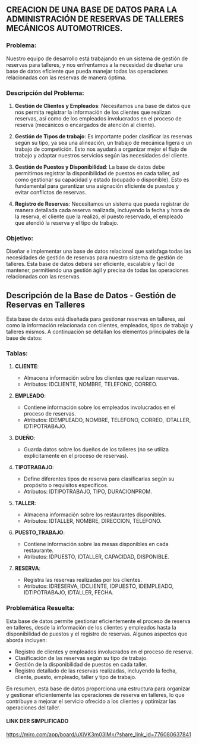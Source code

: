 ## CREACION DE UNA BASE DE DATOS PARA LA ADMINISTRACIÓN DE RESERVAS DE TALLERES MECÁNICOS AUTOMOTRICES.


### Problema:

Nuestro equipo de desarrollo está trabajando en un sistema de gestión de reservas para talleres, y nos enfrentamos a la necesidad de diseñar una base de datos eficiente que pueda manejar todas las operaciones relacionadas con las reservas de manera óptima.

### Descripción del Problema:

1. **Gestión de Clientes y Empleados**: Necesitamos una base de datos que nos permita registrar la información de los clientes que realizan reservas, así como de los empleados involucrados en el proceso de reserva (mecánicos o encargados de atención al cliente).

2. **Gestión de Tipos de trabajo**: Es importante poder clasificar las reservas según su tipo, ya sea una alineación, un trabajo de mecánica ligera o un trabajo de competición. Esto nos ayudará a organizar mejor el flujo de trabajo y adaptar nuestros servicios según las necesidades del cliente.

3. **Gestión de Puestos y Disponibilidad**: La base de datos debe permitirnos registrar la disponibilidad de puestos en cada taller, así como gestionar su capacidad y estado (ocupado o disponible). Esto es fundamental para garantizar una asignación eficiente de puestos y evitar conflictos de reservas.

4. **Registro de Reservas**: Necesitamos un sistema que pueda registrar de manera detallada cada reserva realizada, incluyendo la fecha y hora de la reserva, el cliente que la realizó, el puesto reservado, el empleado que atendió la reserva y el tipo de trabajo.

### Objetivo:

Diseñar e implementar una base de datos relacional que satisfaga todas las necesidades de gestión de reservas para nuestro sistema de gestión de talleres. Esta base de datos deberá ser eficiente, escalable y fácil de mantener, permitiendo una gestión ágil y precisa de todas las operaciones relacionadas con las reservas.


## Descripción de la Base de Datos - Gestión de Reservas en Talleres

Esta base de datos está diseñada para gestionar reservas en talleres, así como la información relacionada con clientes, empleados, tipos de trabajo y talleres mismos. A continuación se detallan los elementos principales de la base de datos:

### Tablas:

1. **CLIENTE**:
   - Almacena información sobre los clientes que realizan reservas.
   - Atributos: IDCLIENTE, NOMBRE, TELEFONO, CORREO.

2. **EMPLEADO**:
   - Contiene información sobre los empleados involucrados en el proceso de reservas.
   - Atributos: IDEMPLEADO, NOMBRE, TELEFONO, CORREO, IDTALLER, IDTIPOTRABAJO.

3. **DUEÑO**:
   - Guarda datos sobre los dueños de los talleres (no se utiliza explícitamente en el proceso de reservas).

4. **TIPOTRABAJO**:
   - Define diferentes tipos de reserva para clasificarlas según su propósito o requisitos específicos.
   - Atributos: IDTIPOTRABAJO, TIPO, DURACIONPROM.

5. **TALLER**:
   - Almacena información sobre los restaurantes disponibles.
   - Atributos: IDTALLER, NOMBRE, DIRECCION, TELEFONO.

6. **PUESTO_TRABAJO**:
   - Contiene información sobre las mesas disponibles en cada restaurante.
   - Atributos: IDPUESTO, IDTALLER, CAPACIDAD, DISPONIBLE.

7. **RESERVA**:
   - Registra las reservas realizadas por los clientes.
   - Atributos: IDRESERVA, IDCLIENTE, IDPUESTO, IDEMPLEADO, IDTIPOTRABAJO, IDTALLER, FECHA.

### Problemática Resuelta:

Esta base de datos permite gestionar eficientemente el proceso de reserva en talleres, desde la información de los clientes y empleados hasta la disponibilidad de puestos y el registro de reservas. Algunos aspectos que aborda incluyen:

- Registro de clientes y empleados involucrados en el proceso de reserva.
- Clasificación de las reservas según su tipo de trabajo.
- Gestión de la disponibilidad de puestos en cada taller.
- Registro detallado de las reservas realizadas, incluyendo la fecha, cliente, puesto, empleado, taller y tipo de trabajo.

En resumen, esta base de datos proporciona una estructura para organizar y gestionar eficientemente las operaciones de reserva en talleres, lo que contribuye a mejorar el servicio ofrecido a los clientes y optimizar las operaciones del taller.


#### LINK DER SIMPLIFICADO

https://miro.com/app/board/uXjVK3m03lM=/?share_link_id=776080637841
